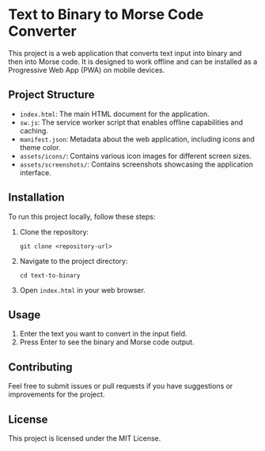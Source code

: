 # Text to Binary to Morse Code Converter

This project is a web application that converts text input into binary and then into Morse code. It is designed to work offline and can be installed as a Progressive Web App (PWA) on mobile devices.

## Project Structure

- `index.html`: The main HTML document for the application.
- `sw.js`: The service worker script that enables offline capabilities and caching.
- `manifest.json`: Metadata about the web application, including icons and theme color.
- `assets/icons/`: Contains various icon images for different screen sizes.
- `assets/screenshots/`: Contains screenshots showcasing the application interface.

## Installation

To run this project locally, follow these steps:

1. Clone the repository:
   ```
   git clone <repository-url>
   ```

2. Navigate to the project directory:
   ```
   cd text-to-binary
   ```

3. Open `index.html` in your web browser.

## Usage

1. Enter the text you want to convert in the input field.
2. Press Enter to see the binary and Morse code output.

## Contributing

Feel free to submit issues or pull requests if you have suggestions or improvements for the project.

## License

This project is licensed under the MIT License.